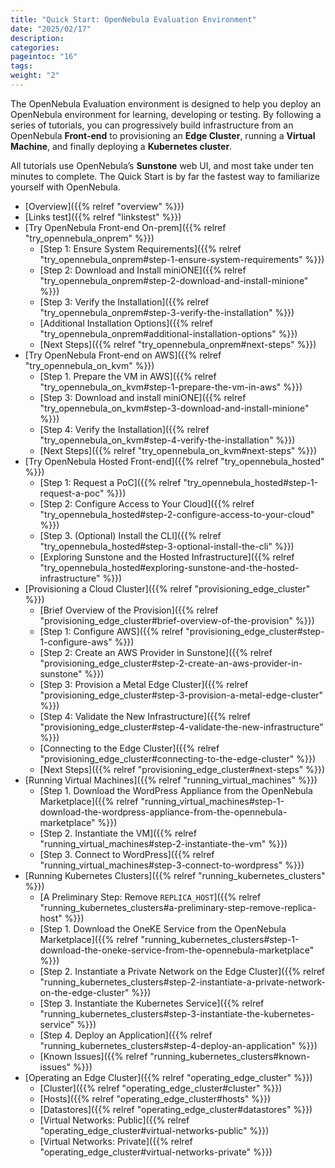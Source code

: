 ```yaml
---
title: "Quick Start: OpenNebula Evaluation Environment"
date: "2025/02/17"
description:
categories:
pageintoc: "16"
tags:
weight: "2"
---
```


<a id="quick-start"></a>

<a id="qs"></a>

<!--# Quick Start: OpenNebula Evaluation Environment [formerly Quick Start] -->

The OpenNebula Evaluation environment is designed to help you deploy an OpenNebula environment for learning, developing or testing. By following a series of tutorials, you can progressively build infrastructure from an OpenNebula **Front-end** to provisioning an **Edge Cluster**, running a **Virtual Machine**, and finally deploying a **Kubernetes cluster**.

All tutorials use OpenNebula’s **Sunstone** web UI, and most take under ten minutes to complete. The Quick Start is by far the fastest way to familiarize yourself with OpenNebula.

* [Overview]({{% relref "overview" %}})
* [Links test]({{% relref "linkstest" %}})
* [Try OpenNebula Front-end On-prem]({{% relref "try_opennebula_onprem" %}})
  * [Step 1: Ensure System Requirements]({{% relref "try_opennebula_onprem#step-1-ensure-system-requirements" %}})
  * [Step 2: Download and Install miniONE]({{% relref "try_opennebula_onprem#step-2-download-and-install-minione" %}})
  * [Step 3: Verify the Installation]({{% relref "try_opennebula_onprem#step-3-verify-the-installation" %}})
  * [Additional Installation Options]({{% relref "try_opennebula_onprem#additional-installation-options" %}})
  * [Next Steps]({{% relref "try_opennebula_onprem#next-steps" %}})
* [Try OpenNebula Front-end on AWS]({{% relref "try_opennebula_on_kvm" %}})
  * [Step 1. Prepare the VM in AWS]({{% relref "try_opennebula_on_kvm#step-1-prepare-the-vm-in-aws" %}})
  * [Step 3: Download and install miniONE]({{% relref "try_opennebula_on_kvm#step-3-download-and-install-minione" %}})
  * [Step 4: Verify the Installation]({{% relref "try_opennebula_on_kvm#step-4-verify-the-installation" %}})
  * [Next Steps]({{% relref "try_opennebula_on_kvm#next-steps" %}})
* [Try OpenNebula Hosted Front-end]({{% relref "try_opennebula_hosted" %}})
  * [Step 1: Request a PoC]({{% relref "try_opennebula_hosted#step-1-request-a-poc" %}})
  * [Step 2: Configure Access to Your Cloud]({{% relref "try_opennebula_hosted#step-2-configure-access-to-your-cloud" %}})
  * [Step 3. (Optional) Install the CLI]({{% relref "try_opennebula_hosted#step-3-optional-install-the-cli" %}})
  * [Exploring Sunstone and the Hosted Infrastructure]({{% relref "try_opennebula_hosted#exploring-sunstone-and-the-hosted-infrastructure" %}})
* [Provisioning a Cloud Cluster]({{% relref "provisioning_edge_cluster" %}})
  * [Brief Overview of the Provision]({{% relref "provisioning_edge_cluster#brief-overview-of-the-provision" %}})
  * [Step 1: Configure AWS]({{% relref "provisioning_edge_cluster#step-1-configure-aws" %}})
  * [Step 2: Create an AWS Provider in Sunstone]({{% relref "provisioning_edge_cluster#step-2-create-an-aws-provider-in-sunstone" %}})
  * [Step 3: Provision a Metal Edge Cluster]({{% relref "provisioning_edge_cluster#step-3-provision-a-metal-edge-cluster" %}})
  * [Step 4: Validate the New Infrastructure]({{% relref "provisioning_edge_cluster#step-4-validate-the-new-infrastructure" %}})
  * [Connecting to the Edge Cluster]({{% relref "provisioning_edge_cluster#connecting-to-the-edge-cluster" %}})
  * [Next Steps]({{% relref "provisioning_edge_cluster#next-steps" %}})
* [Running Virtual Machines]({{% relref "running_virtual_machines" %}})
  * [Step 1. Download the WordPress Appliance from the OpenNebula Marketplace]({{% relref "running_virtual_machines#step-1-download-the-wordpress-appliance-from-the-opennebula-marketplace" %}})
  * [Step 2. Instantiate the VM]({{% relref "running_virtual_machines#step-2-instantiate-the-vm" %}})
  * [Step 3. Connect to WordPress]({{% relref "running_virtual_machines#step-3-connect-to-wordpress" %}})
* [Running Kubernetes Clusters]({{% relref "running_kubernetes_clusters" %}})
  * [A Preliminary Step: Remove `REPLICA_HOST`]({{% relref "running_kubernetes_clusters#a-preliminary-step-remove-replica-host" %}})
  * [Step 1. Download the OneKE Service from the OpenNebula Marketplace]({{% relref "running_kubernetes_clusters#step-1-download-the-oneke-service-from-the-opennebula-marketplace" %}})
  * [Step 2. Instantiate a Private Network on the Edge Cluster]({{% relref "running_kubernetes_clusters#step-2-instantiate-a-private-network-on-the-edge-cluster" %}})
  * [Step 3. Instantiate the Kubernetes Service]({{% relref "running_kubernetes_clusters#step-3-instantiate-the-kubernetes-service" %}})
  * [Step 4. Deploy an Application]({{% relref "running_kubernetes_clusters#step-4-deploy-an-application" %}})
  * [Known Issues]({{% relref "running_kubernetes_clusters#known-issues" %}})
* [Operating an Edge Cluster]({{% relref "operating_edge_cluster" %}})
  * [Cluster]({{% relref "operating_edge_cluster#cluster" %}})
  * [Hosts]({{% relref "operating_edge_cluster#hosts" %}})
  * [Datastores]({{% relref "operating_edge_cluster#datastores" %}})
  * [Virtual Networks: Public]({{% relref "operating_edge_cluster#virtual-networks-public" %}})
  * [Virtual Networks: Private]({{% relref "operating_edge_cluster#virtual-networks-private" %}})
